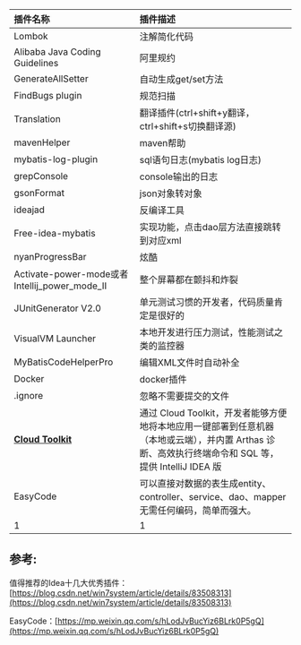 | 插件名称 | 插件描述 |
| :--- | :--- |
| Lombok | 注解简化代码 |
| Alibaba Java Coding Guidelines | 阿里规约 |
| GenerateAllSetter | 自动生成get/set方法 |
| FindBugs plugin | 规范扫描 |
| Translation | 翻译插件\(ctrl+shift+y翻译，ctrl+shift+s切换翻译源\) |
| mavenHelper | maven帮助 |
| mybatis-log-plugin | sql语句日志\(mybatis log日志\) |
| grepConsole | console输出的日志 |
| gsonFormat | json对象转对象 |
| ideajad | 反编译工具 |
| Free-idea-mybatis | 实现功能，点击dao层方法直接跳转到对应xml |
| nyanProgressBar | 炫酷 |
| Activate-power-mode或者Intellij\_power\_mode\_II | 整个屏幕都在颤抖和炸裂 |
| JUnitGenerator V2.​0 | 单元测试习惯的开发者，代码质量肯定是很好的 |
| VisualVM Launcher | 本地开发进行压力测试，性能测试之类的监控器 |
| MyBatisCodeHelperPro | 编辑XML文件时自动补全 |
| Docker | docker插件 |
| .ignore | 忽略不需要提交的文件 |
| [**Cloud Toolkit**](http://mp.weixin.qq.com/s?__biz=MzU4NzU0MDIzOQ==&mid=2247485842&idx=1&sn=18489e421ddc25b5cc38ca2283836687&chksm=fdeb3bf2ca9cb2e451e20359b5b29347d1389736eed336813eb222cc921a1ccee1c95b34855d&scene=21#wechat_redirect) | 通过 Cloud Toolkit，开发者能够方便地将本地应用一键部署到任意机器（本地或云端），并内置 Arthas 诊断、高效执行终端命令和 SQL 等，提供 IntelliJ IDEA 版 |
| EasyCode | 可以直接对数据的表生成entity、controller、service、dao、mapper无需任何编码，简单而强大。 |
| 1 | 1 |

## 参考:

值得推荐的Idea十几大优秀插件：[https://blog.csdn.net/win7system/article/details/83508313](https://blog.csdn.net/win7system/article/details/83508313)

EasyCode：[https://mp.weixin.qq.com/s/hLodJvBucYiz6BLrk0P5gQ](https://mp.weixin.qq.com/s/hLodJvBucYiz6BLrk0P5gQ)

